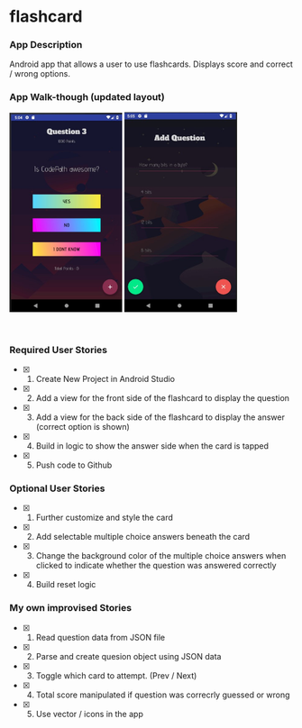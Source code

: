 # flashcard

### App Description
Android app that allows a user to use flashcards. Displays score and correct / wrong options.

### App Walk-though (updated layout)
<p float="left">
  <img src="https://github.com/sanderhelleso/flashcard/blob/master/app/codepath1.jpg" alt="app gif" width=200>
  <img src="https://github.com/sanderhelleso/flashcard/blob/master/app/codepath2.jpg" alt="app gif" width=200>
</p>
<br>

### Required User Stories
- [X] 1. Create New Project in Android Studio
- [X] 2. Add a view for the front side of the flashcard to display the question
- [X] 3. Add a view for the back side of the flashcard to display the answer (correct option is shown)
- [X] 4. Build in logic to show the answer side when the card is tapped
- [X] 5. Push code to Github

### Optional User Stories
- [X] 1. Further customize and style the card
- [X] 2. Add selectable multiple choice answers beneath the card
- [X] 3. Change the background color of the multiple choice answers when clicked to indicate whether the question was answered correctly
- [X] 4. Build reset logic

### My own improvised Stories
- [X] 1. Read question data from JSON file
- [x] 2. Parse and create quesion object using JSON data
- [x] 3. Toggle which card to attempt. (Prev / Next)
- [x] 4. Total score manipulated if question was correcrly guessed or wrong
- [x] 5. Use vector / icons in the app

